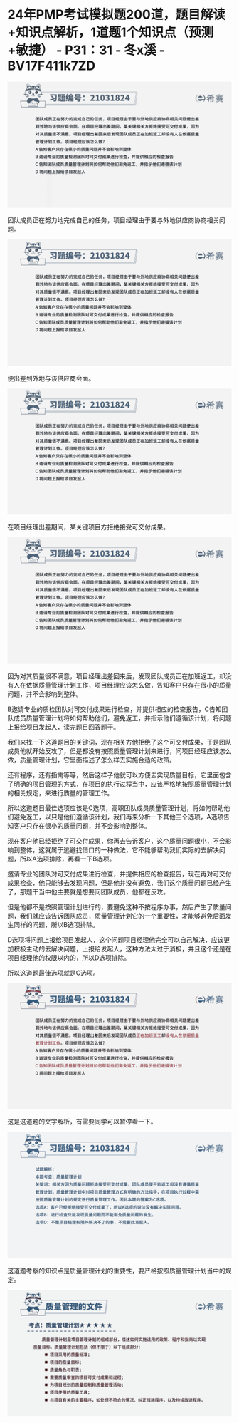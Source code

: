 # 24年PMP考试模拟题200道，题目解读+知识点解析，1道题1个知识点（预测+敏捷） - P31：31 - 冬x溪 - BV17F411k7ZD

![](img/0d21ed2ee3ab61eb2528830bb54616af_0.png)

团队成员正在努力地完成自己的任务，项目经理由于要与外地供应商协商相关问题。

![](img/0d21ed2ee3ab61eb2528830bb54616af_2.png)

便出差到外地与该供应商会面。

![](img/0d21ed2ee3ab61eb2528830bb54616af_4.png)

在项目经理出差期间，某关键项目方拒绝接受可交付成果。

![](img/0d21ed2ee3ab61eb2528830bb54616af_6.png)

因为对其质量很不满意，项目经理出差回来后，发现团队成员正在加班返工，却没有人在依据质量管理计划工作，项目经理应该怎么做，告知客户只存在很小的质量问题，并不会影响到整体。

B邀请专业的质检团队对可交付成果进行检查，并提供相应的检查报告，C告知团队成员质量管理计划将如何帮助他们，避免返工，并指示他们遵循该计划，将问题上报给项目发起人，读完题目回答题干。

我们来找一下这道题目的关键词，现在相关方他拒绝了这个可交付成果，于是团队成员他就开始反攻了，但是都没有按照质量管理计划来进行，问项目经理应该怎么做，质量管理计划，它里面描述了怎么样去实施合适的政策。

还有程序，还有指南等等，然后这样子他就可以方便去实现质量目标，它里面包含了明确的项目管理的方式，在项目的执行过程当中，应该严格地按照质量管理计划的相关规定，来进行质量的管理工作。

所以这道题目最佳选项应该是C选项，高职团队成员质量管理计划，将如何帮助他们避免返工，以只是他们遵循该计划，我们再来分析一下其他三个选项，A选项告知客户只存在很小的质量问题，并不会影响到整体。

现在客户他已经拒绝了可交付成果，你再去告诉客户，这个质量问题很小，不会影响到整体，这就属于逃避找借口的一种做法，它不能够帮助我们实际的去解决问题，所以A选项排除，再看一下B选项。

邀请专业的团队对可交付成果进行检查，并提供相应的检查报告，现在再对可交付成果检查，他只能够去发现问题，但是他并没有避免，我们这个质量问题已经产生了，那题干当中他主要就是想要问团队成员，他都在反攻。

但是他都不是按照管理计划进行的，要避免这种不按程序办事，然后产生了质量问题，我们就应该告诉团队成员，质量管理计划它的一个重要性，才能够避免后面发生同样的问题，所以B选项排除。

D选项将问题上报给项目发起人，这个问题项目经理他完全可以自己解决，应该更加积极主动的去解决问题，上报给发起人，这种方法太过于消极，并且这个还是在项目经理他的权限以内的，所以D选项排除。

所以这道题最佳选项就是C选项。

![](img/0d21ed2ee3ab61eb2528830bb54616af_8.png)

这是这道题的文字解析，有需要同学可以暂停看一下。

![](img/0d21ed2ee3ab61eb2528830bb54616af_10.png)

这道题考察的知识点是质量管理计划的重要性，要严格按照质量管理计划当中的规定。

![](img/0d21ed2ee3ab61eb2528830bb54616af_12.png)